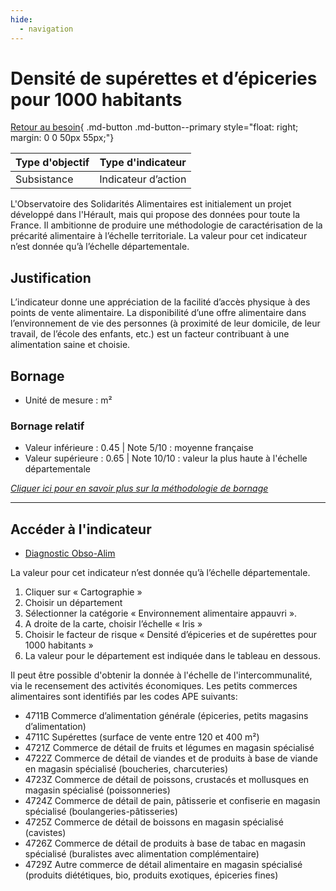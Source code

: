 ```yaml
---
hide:
  - navigation
---
```


# Densité de supérettes et d’épiceries pour 1000 habitants

[Retour au besoin](https://konsilion.github.io/diag360/pages/besoins/bv2){ .md-button .md-button--primary style="float: right; margin: 0 0 50px 55px;"}

|Type d'objectif|Type d'indicateur|
|--|--|
|Subsistance|Indicateur d’action|

L'Observatoire des Solidarités Alimentaires est initialement un projet développé dans l'Hérault,  mais  qui  propose  des  données  pour  toute  la  France.  Il  ambitionne  de produire une méthodologie de caractérisation de la précarité alimentaire à l’échelle territoriale. La valeur pour cet indicateur n’est donnée qu’à l’échelle départementale. 

## Justification

L’indicateur  donne  une  appréciation  de  la  facilité  d’accès  physique  à  des  points  de vente alimentaire. La disponibilité d’une offre alimentaire dans l’environnement de vie des  personnes  (à  proximité  de  leur  domicile,  de  leur  travail,  de  l’école  des  enfants, etc.) est un facteur contribuant à une alimentation saine et choisie. 

## Bornage

* Unité de mesure : m²

### Bornage relatif

* Valeur inférieure : 0.45 | Note 5/10 : moyenne française
* Valeur supérieure : 0.65 | Note 10/10 : valeur la plus haute à l'échelle départementale
  
*[Cliquer ici pour en savoir plus sur la méthodologie de bornage](https://konsilion.github.io/diag360/pages/indicateurs/methode_bornage)*

---

## Accéder à l'indicateur

- [Diagnostic Obso-Alim](https://diagnostic.obso-alim.org/cartographie)

La valeur pour cet indicateur n’est donnée qu’à l’échelle départementale.

1. Cliquer sur « Cartographie » 
1. Choisir un département 
1. Sélectionner la catégorie « Environnement alimentaire appauvri ».  
1. A droite de la carte, choisir l’échelle « Iris » 
1. Choisir  le  facteur  de  risque  «  Densité  d’épiceries  et  de supérettes pour 1000 habitants » 
1. La valeur pour le département est indiquée dans le tableau en dessous.

Il  peut  être  possible  d'obtenir  la  donnée  à  l'échelle  de  l'intercommunalité,  via  le recensement  des  activités  économiques.  Les  petits  commerces  alimentaires  sont identifiés par les codes APE suivants: 
* 4711B  Commerce d’alimentation générale (épiceries, petits magasins d’alimentation) 
* 4711C  Supérettes (surface de vente entre 120 et 400 m²) 
* 4721Z  Commerce de détail de fruits et légumes en magasin spécialisé 
* 4722Z  Commerce  de  détail  de  viandes  et  de  produits  à  base  de  viande  en magasin spécialisé (boucheries, charcuteries) 
* 4723Z  Commerce  de  détail  de  poissons,  crustacés  et  mollusques  en  magasin spécialisé (poissonneries) 
* 4724Z  Commerce  de  détail  de  pain,  pâtisserie  et  confiserie  en  magasin  spécialisé (boulangeries-pâtisseries) 
* 4725Z  Commerce de détail de boissons en magasin spécialisé (cavistes) 
* 4726Z  Commerce  de  détail  de  produits  à  base  de  tabac  en  magasin  spécialisé (buralistes avec alimentation complémentaire) 
* 4729Z  Autre  commerce  de  détail  alimentaire  en  magasin  spécialisé  (produits diététiques, bio, produits exotiques, épiceries fines) 

